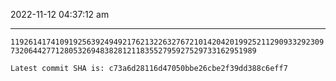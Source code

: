 2022-11-12 04:37:12 am

---

`11926141741091925639249492176213226327672101420420199252112909332923097320644277128053269483828121183552795927529733162951989`

`Latest commit SHA is: c73a6d28116d47050bbe26cbe2f39dd388c6eff7 `
